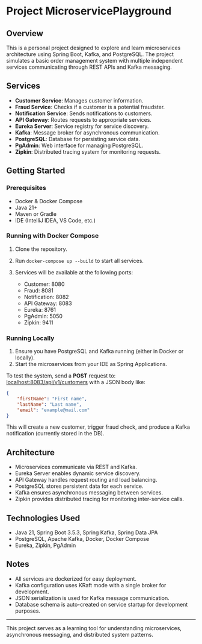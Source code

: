 # Project MicroservicePlayground

## Overview

This is a personal project designed to explore and learn microservices architecture using Spring Boot, Kafka, and PostgreSQL. The project simulates a basic order management system with multiple independent services communicating through REST APIs and Kafka messaging.

## Services

* **Customer Service**: Manages customer information.
* **Fraud Service**: Checks if a customer is a potential fraudster.
* **Notification Service**: Sends notifications to customers.
* **API Gateway**: Routes requests to appropriate services.
* **Eureka Server**: Service registry for service discovery.
* **Kafka**: Message broker for asynchronous communication.
* **PostgreSQL**: Database for persisting service data.
* **PgAdmin**: Web interface for managing PostgreSQL.
* **Zipkin**: Distributed tracing system for monitoring requests.

## Getting Started

### Prerequisites

* Docker & Docker Compose
* Java 21+
* Maven or Gradle
* IDE (IntelliJ IDEA, VS Code, etc.)

### Running with Docker Compose

1. Clone the repository.
2. Run `docker-compose up --build` to start all services.
3. Services will be available at the following ports:

    * Customer: 8080
    * Fraud: 8081
    * Notification: 8082
    * API Gateway: 8083
    * Eureka: 8761
    * PgAdmin: 5050
    * Zipkin: 9411

### Running Locally

1. Ensure you have PostgreSQL and Kafka running (either in Docker or locally).
2. Start the microservices from your IDE as Spring Applications.

To test the system, send a **POST** request to: [localhost:8083/api/v1/customers](localhost:8083/api/v1/customers) with a JSON body like:

```json
{
    "firstName": "First name",
    "lastName": "Last name",
    "email": "example@mail.com"
} 
```
This will create a new customer, trigger fraud check, and produce a Kafka notification (currently stored in the DB).

## Architecture

* Microservices communicate via REST and Kafka.
* Eureka Server enables dynamic service discovery.
* API Gateway handles request routing and load balancing.
* PostgreSQL stores persistent data for each service.
* Kafka ensures asynchronous messaging between services.
* Zipkin provides distributed tracing for monitoring inter-service calls.

## Technologies Used

* Java 21, Spring Boot 3.5.3, Spring Kafka, Spring Data JPA
* PostgreSQL, Apache Kafka, Docker, Docker Compose
* Eureka, Zipkin, PgAdmin

## Notes

* All services are dockerized for easy deployment.
* Kafka configuration uses KRaft mode with a single broker for development.
* JSON serialization is used for Kafka message communication.
* Database schema is auto-created on service startup for development purposes.

---

This project serves as a learning tool for understanding microservices, asynchronous messaging, and distributed system patterns.
